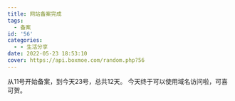 ```yaml
---
title: 网站备案完成
tags:
  - 备案
id: '56'
categories:
  - - 生活分享
date: 2022-05-23 18:53:10
cover: https://api.boxmoe.com/random.php?56
---
```


从11号开始备案，到今天23号，总共12天。 今天终于可以使用域名访问啦，可喜可贺。
